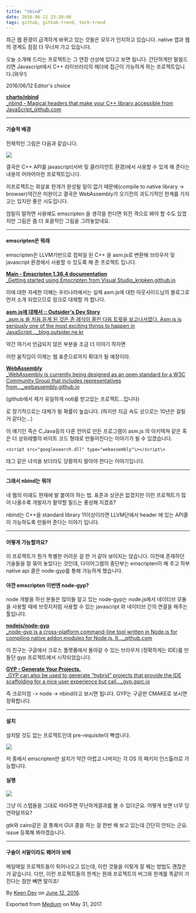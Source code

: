 ```yaml
---
title: "nbind"
date: 2016-06-12 23:28:08
tags: github, github-trend, tech-trend 
---
```



최근 웹 환경이 급격하게 바뀌고 있는 것들은 모두가 인지하고 있습니다. native 앱과 웹의 경계도 점점 더 무너져 가고 있습니다.

오늘 소개해 드리는 프로젝트는 그 연장 선상에 있다고 보면 됩니다. 간단하게만 말씀드리면 Javascript에서 C++ 라이브러리의 헤더에 접근이 가능하게 하는 프로젝트입니다.(와우!)

2016/06/12 Editor's choice

[**charto/nbind**  
_nbind - Magical headers that make your C++ library accessible from JavaScript_github.com][anchor0][][anchor1]

---

#### 기술적 배경

전체적인 그림은 다음과 같습니다.

![][image0]

결국은 C++ API를 javascript(서버 및 클라이언트 환경)에서 사용할 수 있게 해 준다는 내용의 어마어마한 프로젝트입니다.

이프로젝트는 화살표 한개가 완성될 일이 없기 때문에(compile to native library -\> browser)약간은 미완이고 결국은 WebAssembly가 오기전의 과도기적인 한계를 가지고는 있지만 좋은 시도입니다.

엄밀히 말하면 사용예도 emscripten 을 생각을 한다면 외전 격으로 봐야 할 수도 있겠지만 그림은 좀 더 포괄적인 그림을 그려놓았네요.

---

#### emscripten은 뭐래

emscripten은 LLVM기반으로 컴파일 된 C++ 을 asm.js로 변환해 브라우저 및 javascript 환경에서 사용할 수 있도록 해 준 프로젝트 입니다.

[**Main - Emscripten 1.36.4 documentation**  
_Getting started using Emscripten from Visual Studio_kripken.github.io][anchor2][][anchor3]

이에 대한 자세한 이해는 우리나라에서는 실제 asm.js에 대한 아웃사이드님의 블로그로 먼저 소개 되었으므로 링크로 대체할 까 합니다.

[**asm.js에 대해서 :: Outsider's Dev Story**  
_asm.js 을 처음 듣게 된 것은 존 레식이 올린 다음 트윗을 보고나서였다. Asm.js is seriously one of the most exciting things to happen in JavaScript..._blog.outsider.ne.kr][anchor4][][anchor5]

약간 여기서 언급되지 않은 부분을 조금 더 이야기 하자면

이런 움직임이 이제는 웹 표준으로까지 확대가 될 예정이라.

[**WebAssembly**  
_WebAssembly is currently being designed as an open standard by a W3C Community Group that includes representatives from..._webassembly.github.io][anchor6][][anchor7]

(github에서 제가 유일하게 noti를 받고있는 프로젝트...입니다)

로 장기적으로는 대체가 될 확률이 높습니다. (하지만 지금 속도 상으로는 10년은 걸릴거 같다는...)

이 얘기인 즉슨 C,Java등의 다른 언어로 만든 프로그램이 asm.js 의 아키텍쳐 같은 혹은 더 상위레벨의 바이트 코드 형태로 만들어진다는 이야기가 될 수 있겠습니다.
    
    <script src="googlesearch.dll" type="webassembly"\></script\>

태그 같은 녀석을 보더라도 당황하지 말아야 한다는 이야기입니다.

---

#### 그래서 nbind는 뭐야

네 웹의 미래도 현재에 발 붙여야 하는 법. 표준과 상관은 없겠지만 이런 프로젝트가 많이 나올수록 개발자가 활약할 필드는 풍성해 지겠죠?

nbind는 C++을 standard library 11이상이라면 LLVM단에서 header 에 있는 API콜이 가능하도록 만들어 준다는 이야기 입니다.

---

#### 어떻게 가능할까요?

이 프로젝트가 뭔가 특별한 어려운 걸 한 거 같아 보이지는 않습니다. 이전에 존재하던 기술들을 잘 묶어 놓았다는 것인데, 다이어그램의 중단부는 emscripten이 해 주고 하부 native api 콜은 node-gyp를 통해 가능하게 했습니다.

#### 아깐 emscripten 이번엔 node-gyp?

node 개발을 하신 분들은 많이들 알고 있는 node-gyp는 node.js에서 네이티브 모듈을 사용할 때에 브릿지처럼 사용할 수 있는 javascript 와 네이티브 간의 연결을 해주는 툴입니다.

[**nodejs/node-gyp**  
_node-gyp is a cross-platform command-line tool written in Node.js for compiling native addon modules for Node.js. It..._github.com][anchor8][][anchor9]

이 친구는 구글에서 크로스 플랫폼에서 돌아갈 수 있는 브라우저 (정확하게는 IDE)를 만들던 gyp 프로젝트에서 시작되었습니다.

[**GYP - Generate Your Projects.**  
_GYP can also be used to generate "hybrid" projects that provide the IDE scaffolding for a nice user experience but call..._gyp.gsrc.io][anchor10][][anchor11]

즉 크로미엄 -\> node -\> nbind라고 보시면 됩니다. GYP는 구글판 CMAKE로 보시면 정확합니다.

---

#### 설치

설치랄 것도 없는 프로젝트인데 pre-requisite이 빡셉니다.

![][image1]

저 중에서 emscripten만 설치가 약간 어렵고 나머지는 각 OS 의 패키지 인스톨러로 가능합니다.

#### 실행

![][image2]

그냥 이 스텝들을 그대로 따라주면 무난하게결과를 볼 수 있더군요. 어떻게 보면 너무 당연하달까요?

gtk와 cairo같은 걸 통해서 GUI 콜을 하는 걸 한번 해 보고 있는데 간단히 안되는 군요. issue 등록해 봐야겠습니다.

---

#### 구슬이 서말이라도 꿰어야 보배

매일매일 프로젝트들이 튀어나오고 있는데, 이런 것들을 이렇게 잘 꿰는 방법도 괜찮은 거 같습니다. 다만, 이런 프로젝트들의 한계는 원래 프로젝트의 버그와 한계를 똑같이 가진다는 점만 빼면 말이죠!

By [Keen Dev][anchor12] on [June 12, 2016][anchor13].

Exported from [Medium][anchor14] on May 31, 2017\.


[anchor0]: https://github.com/charto/nbind "https://github.com/charto/nbind"
[anchor1]: https://github.com/charto/nbind
[anchor2]: http://kripken.github.io/emscripten-site/ "http://kripken.github.io/emscripten-site/"
[anchor3]: http://kripken.github.io/emscripten-site/
[anchor4]: https://blog.outsider.ne.kr/927 "https://blog.outsider.ne.kr/927"
[anchor5]: https://blog.outsider.ne.kr/927
[anchor6]: https://webassembly.github.io/ "https://webassembly.github.io/"
[anchor7]: https://webassembly.github.io/
[anchor8]: https://github.com/nodejs/node-gyp "https://github.com/nodejs/node-gyp"
[anchor9]: https://github.com/nodejs/node-gyp
[anchor10]: https://gyp.gsrc.io/ "https://gyp.gsrc.io/"
[anchor11]: https://gyp.gsrc.io/
[anchor12]: https://medium.com/@keendev
[anchor13]: https://medium.com/p/307a93e44f10
[anchor14]: https://medium.com


[image0]: /images/1*ng8lQ6mPnwPG0MGALOMkbQ.png
[image1]: /images/1*Y7Jhq5Q4RnK1Sdf-SQNhvw.png
[image2]: /images/1*0QhZkPqItRfAjAuWqYNwZw.pn